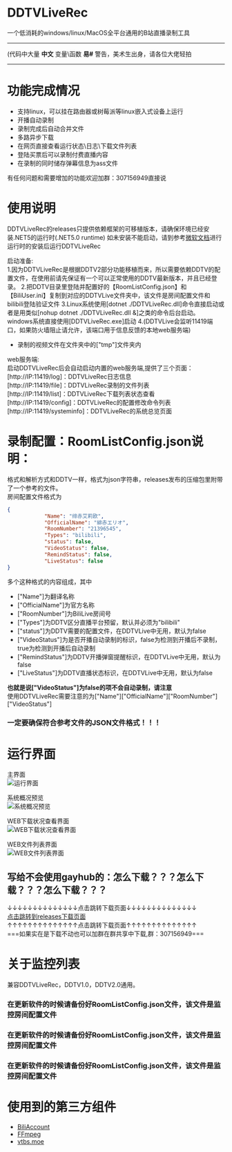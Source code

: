 # DDTVLiveRec

一个低消耗的windows/linux/MacOS全平台通用的B站直播录制工具

***
(代码中大量 **中文** 变量\函数 **易#** 警告，美术生出身，请各位大佬轻拍 
***

# 功能完成情况
* 支持linux，可以挂在路由器或树莓派等linux嵌入式设备上运行
* 开播自动录制
* 录制完成后自动合并文件
* 多路异步下载
* 在网页直接查看运行状态\日志\下载文件列表
* 登陆买票后可以录制付费直播内容
* 在录制的同时储存弹幕信息为ass文件
  
有任何问题和需要增加的功能欢迎加群：307156949直接说

# 使用说明
    
DDTVLiveRec的releases只提供依赖框架的可移植版本，请确保环境已经安装.NET5的运行时(.NET5.0 runtime)
如未安装不能启动，请到参考[微软文档](https://docs.microsoft.com/zh-cn/dotnet/core/install/)进行运行时的安装后运行DDTVLiveRec

启动准备:  
1.因为DDTVLiveRec是根据DDTV2部分功能移植而来，所以需要依赖DDTV的配置文件，在使用前请先保证有一个可以正常使用的DDTV最新版本，并且已经登录。
2.把DDTV目录里登陆并配置好的【RoomListConfig.json】和【BiliUser.ini】复制到对应的DDTVLive文件夹中，该文件是房间配置文件和bilibili登陆验证文件
3.Linux系统使用[dotnet ./DDTVLiveRec.dll]命令直接启动或者是用类似[nohup dotnet ./DDTVLiveRec.dll &]之类的命令后台启动。  windows系统直接使用[DDTVLiveRec.exe]启动
4.(DDTVLive会监听11419端口，如果防火墙阻止请允许，该端口用于信息反馈的本地web服务端)

* 录制的视频文件在文件夹中的["tmp"]文件夹内


web服务端:  
启动DDTVLiveRec后会自动启动内置的web服务端,提供了三个页面：  
[http://IP:11419/log]：DDTVLiveRec日志信息  
[http://IP:11419/file]：DDTVLiveRec录制的文件列表  
[http://IP:11419/list]：DDTVLiveRec下载列表状态查看  
[http://IP:11419/config]：DDTVLiveRec的配置修改命令列表  
[http://IP:11419/systeminfo]：DDTVLiveRec的系统总览页面



# 录制配置：RoomListConfig.json说明：
格式和解析方式和DDTV一样，格式为json字符串，releases发布的压缩包里附带了一个参考的文件。   
房间配置文件格式为
```json
{
            "Name": "绯赤艾莉欧",
            "OfficialName": "緋赤エリオ",
            "RoomNumber": "21396545",
            "Types": "bilibili",
            "status": false,
            "VideoStatus": false,
            "RemindStatus": false,
            "LiveStatus": false
}
```
多个这种格式的内容组成，其中
* ["Name"]为翻译名称
* ["OfficialName"]为官方名称
* ["RoomNumber"]为BiliLive房间号
* ["Types"]为DDTV区分直播平台预留，默认并必须为"bilibili"
* ["status"]为DDTV需要的配置文件，在DDTVLive中无用，默认为false
* ["VideoStatus"]为是否开播自动录制的标识，false为检测到开播后不录制，true为检测到开播后自动录制
* ["RemindStatus"]为DDTV开播弹窗提醒标识，在DDTVLive中无用，默认为false
* ["LiveStatus"]为DDTV直播状态标识，在DDTVLive中无用，默认为false


**也就是说["VideoStatus"]为false的项不会自动录制，请注意**   
使用DDTVLiveRec需要注意的为["Name"]["OfficialName"]["RoomNumber"]["VideoStatus"]  

### 一定要确保符合参考文件的JSON文件格式！！！

# 运行界面
主界面   
![运行界面](./软件图/主界面.png)    

系统概况预览  
![系统概况预览](./软件图/系统详情.png)   

WEB下载状况查看界面   
![WEB下载状况查看界面](./软件图/下载信息界面.png)

WEB文件列表界面   
![WEB文件列表界面](./软件图/下载文件信息列表.png)   




## 写给不会使用gayhub的：怎么下载？？？怎么下载？？？怎么下载？？？
↓↓↓↓↓↓↓↓↓↓↓↓↓↓点击跳转下载页面↓↓↓↓↓↓↓↓↓↓↓↓↓↓  
[点击跳转到releases下载页面](https://github.com/CHKZL/DDTV2/releases/latest)  
↑↑↑↑↑↑↑↑↑↑↑↑↑↑点击跳转下载页面↑↑↑↑↑↑↑↑↑↑↑↑↑↑   
===如果实在是下载不动也可以加群在群共享中下载,群：307156949===


# 关于监控列表
兼容DDTVLiveRec，DDTV1.0，DDTV2.0通用。    

### 在更新软件的时候请备份好RoomListConfig.json文件，该文件是监控房间配置文件
### 在更新软件的时候请备份好RoomListConfig.json文件，该文件是监控房间配置文件
### 在更新软件的时候请备份好RoomListConfig.json文件，该文件是监控房间配置文件


# 使用到的第三方组件
* [BiliAccount](https://github.com/LeoChen98/BiliAccount)
* [FFmpeg](https://github.com/FFmpeg/FFmpeg)
* [vtbs.moe](https://github.com/dd-center/vtbs.moe)